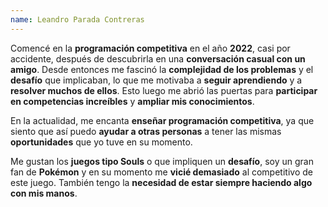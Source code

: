 ```yaml
---
name: Leandro Parada Contreras
---
```


Comencé en la **programación competitiva** en el año **2022**, casi por accidente, después de descubrirla en una **conversación casual con un amigo**. Desde entonces me fascinó la **complejidad de los problemas** y el **desafío** que implicaban, lo que me motivaba a **seguir aprendiendo** y a **resolver muchos de ellos**. Esto luego me abrió las puertas para **participar en competencias increíbles** y **ampliar mis conocimientos**.

En la actualidad, me encanta **enseñar programación competitiva**, ya que siento que así puedo **ayudar a otras personas** a tener las mismas **oportunidades** que yo tuve en su momento.

Me gustan los **juegos tipo Souls** o que impliquen un **desafío**, soy un gran fan de **Pokémon** y en su momento me **vicié demasiado** al competitivo de este juego. También tengo la **necesidad de estar siempre haciendo algo con mis manos**.
